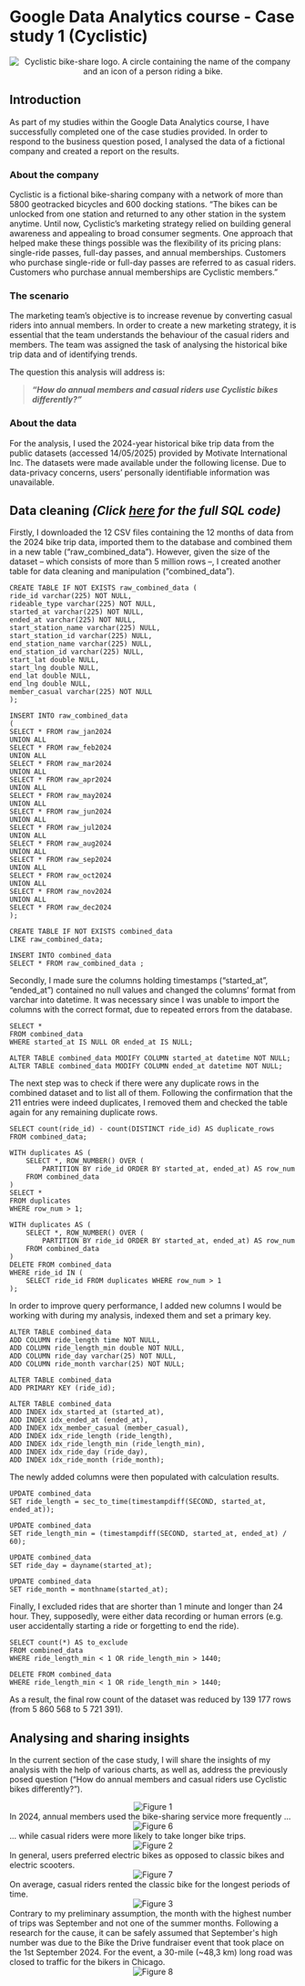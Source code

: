 # Google Data Analytics course - Case study 1 (Cyclistic)

<div align="center">
 <picture>
  <source media="(prefers-color-scheme: dark)" srcset="https://github.com/user-attachments/assets/9bb3c33a-0410-40a1-9c46-f3b34e07eafd">
  <source media="(prefers-color-scheme: light)" srcset="https://github.com/user-attachments/assets/9bb3c33a-0410-40a1-9c46-f3b34e07eafd">
  <img alt="Cyclistic bike-share logo. A circle containing the name of the company and an icon of a person riding a bike." src="https://github.com/user-attachments/assets/9bb3c33a-0410-40a1-9c46-f3b34e07eafd">
 </picture>
</div>

## Introduction
As part of my studies within the Google Data Analytics course, I have successfully completed one of the case studies provided. In order to respond to the business question posed, I analysed the data of a fictional company and created a report on the results.

### About the company
Cyclistic is a fictional bike-sharing company with a network of more than 5800 geotracked bicycles and 600 docking stations. “The bikes can be unlocked from one station and returned to any other station in the system anytime. Until now, Cyclistic’s marketing strategy relied on building general awareness and appealing to broad consumer segments. One approach that helped make these things possible was the flexibility of its pricing plans: single-ride passes, full-day passes, and annual memberships. Customers who purchase single-ride or full-day passes are referred to as casual riders. Customers who purchase annual memberships are Cyclistic members.”

### The scenario
The marketing team’s objective is to increase revenue by converting casual riders into annual members. In order to create a new marketing strategy, it is essential that the team understands the behaviour of the casual riders and members. The team was assigned the task of analysing the historical bike trip data and of identifying trends. 

The question this analysis will address is:
>***“How do annual members and casual riders use Cyclistic bikes differently?”***

### About the data
For the analysis, I used the 2024-year historical bike trip data from the public datasets (accessed 14/05/2025) provided by Motivate International Inc. The datasets were made available under the following license. Due to data-privacy concerns, users’ personally identifiable information was unavailable.


## Data cleaning *(Click [here](https://github.com/kinga-cs/data-analytics-portfolio/blob/main/case_study_1_cyclistic/data_cleaning.sql) for the full SQL code)*

Firstly, I downloaded the 12 CSV files containing the 12 months of data from the 2024 bike trip data, imported them to the database and combined them in a new table (“raw_combined_data”). However, given the size of the dataset – which consists of more than 5 million rows –, I created another table for data cleaning and manipulation (“combined_data”).
```
CREATE TABLE IF NOT EXISTS raw_combined_data (
ride_id varchar(225) NOT NULL,
rideable_type varchar(225) NOT NULL,
started_at varchar(225) NOT NULL,
ended_at varchar(225) NOT NULL,
start_station_name varchar(225) NULL,
start_station_id varchar(225) NULL,
end_station_name varchar(225) NULL,
end_station_id varchar(225) NULL,
start_lat double NULL,
start_lng double NULL,
end_lat double NULL,
end_lng double NULL,
member_casual varchar(225) NOT NULL
);

INSERT INTO raw_combined_data
(
SELECT * FROM raw_jan2024
UNION ALL
SELECT * FROM raw_feb2024
UNION ALL
SELECT * FROM raw_mar2024
UNION ALL
SELECT * FROM raw_apr2024
UNION ALL
SELECT * FROM raw_may2024
UNION ALL
SELECT * FROM raw_jun2024
UNION ALL
SELECT * FROM raw_jul2024
UNION ALL
SELECT * FROM raw_aug2024
UNION ALL
SELECT * FROM raw_sep2024
UNION ALL
SELECT * FROM raw_oct2024
UNION ALL
SELECT * FROM raw_nov2024
UNION ALL
SELECT * FROM raw_dec2024
);

CREATE TABLE IF NOT EXISTS combined_data
LIKE raw_combined_data;

INSERT INTO combined_data
SELECT * FROM raw_combined_data ;
```

Secondly, I made sure the columns holding timestamps (“started_at”, “ended_at”) contained no null values and changed the columns’ format from varchar into datetime. It was necessary since I was unable to import the columns with the correct format, due to repeated errors from the database.
```
SELECT *
FROM combined_data
WHERE started_at IS NULL OR ended_at IS NULL;

ALTER TABLE combined_data MODIFY COLUMN started_at datetime NOT NULL;
ALTER TABLE combined_data MODIFY COLUMN ended_at datetime NOT NULL;
```

The next step was to check if there were any duplicate rows in the combined dataset and to list all of them. Following the confirmation that the 211 entries were indeed duplicates, I removed them and checked the table again for any remaining duplicate rows.
```
SELECT count(ride_id) - count(DISTINCT ride_id) AS duplicate_rows
FROM combined_data;

WITH duplicates AS (
    SELECT *, ROW_NUMBER() OVER (
    	PARTITION BY ride_id ORDER BY started_at, ended_at) AS row_num
    FROM combined_data
)
SELECT *
FROM duplicates
WHERE row_num > 1;

WITH duplicates AS (
    SELECT *, ROW_NUMBER() OVER (
    	PARTITION BY ride_id ORDER BY started_at, ended_at) AS row_num
    FROM combined_data
)
DELETE FROM combined_data
WHERE ride_id IN (
    SELECT ride_id FROM duplicates WHERE row_num > 1
);
```

In order to improve query performance, I added new columns I would be working with during my analysis, indexed them and set a primary key.
```
ALTER TABLE combined_data
ADD COLUMN ride_length time NOT NULL,
ADD COLUMN ride_length_min double NOT NULL,
ADD COLUMN ride_day varchar(25) NOT NULL,
ADD COLUMN ride_month varchar(25) NOT NULL;

ALTER TABLE combined_data 
ADD PRIMARY KEY (ride_id);

ALTER TABLE combined_data
ADD INDEX idx_started_at (started_at),
ADD INDEX idx_ended_at (ended_at),
ADD INDEX idx_member_casual (member_casual),
ADD INDEX idx_ride_length (ride_length),
ADD INDEX idx_ride_length_min (ride_length_min),
ADD INDEX idx_ride_day (ride_day),
ADD INDEX idx_ride_month (ride_month);
```

The newly added columns were then populated with calculation results.
```
UPDATE combined_data
SET ride_length = sec_to_time(timestampdiff(SECOND, started_at, ended_at));

UPDATE combined_data
SET ride_length_min = (timestampdiff(SECOND, started_at, ended_at) / 60);

UPDATE combined_data
SET ride_day = dayname(started_at);

UPDATE combined_data
SET ride_month = monthname(started_at);
```

Finally, I excluded rides that are shorter than 1 minute and longer than 24 hour. They, supposedly, were either data recording or human errors (e.g. user accidentally starting a ride or forgetting to end the ride).
```
SELECT count(*) AS to_exclude
FROM combined_data 
WHERE ride_length_min < 1 OR ride_length_min > 1440;

DELETE FROM combined_data
WHERE ride_length_min < 1 OR ride_length_min > 1440;
```

As a result, the final row count of the dataset was reduced by 139 177 rows (from 5 860 568 to 5 721 391).

## Analysing and sharing insights

In the current section of the case study, I will share the insights of my analysis with the help of various charts, as well as, address the previously posed question (“How do annual members and casual riders use Cyclistic bikes differently?”).

<div align="center">
 <picture>
  <source media="(prefers-color-scheme: dark)" srcset="https://github.com/user-attachments/assets/34b40203-f02f-4fce-98f4-8289a358fd5d">
  <source media="(prefers-color-scheme: light)" srcset="https://github.com/user-attachments/assets/34b40203-f02f-4fce-98f4-8289a358fd5d">
  <img alt="Figure 1" src="https://github.com/user-attachments/assets/34b40203-f02f-4fce-98f4-8289a358fd5d">
 </picture>
</div>
In 2024, annual members used the bike-sharing service more frequently ... <br/>

<div align="center">
 <picture>
  <source media="(prefers-color-scheme: dark)" srcset="https://github.com/user-attachments/assets/77e15d94-637c-4b95-8f35-d545f7afd2d0">
  <source media="(prefers-color-scheme: light)" srcset="https://github.com/user-attachments/assets/77e15d94-637c-4b95-8f35-d545f7afd2d0">
  <img alt="Figure 6" src="https://github.com/user-attachments/assets/77e15d94-637c-4b95-8f35-d545f7afd2d0">
 </picture>
</div>
... while casual riders were more likely to take longer bike trips.

<div align="center">
 <picture>
  <source media="(prefers-color-scheme: dark)" srcset="https://github.com/user-attachments/assets/50952908-ab7e-4aad-836b-faba90dd1845">
  <source media="(prefers-color-scheme: light)" srcset="https://github.com/user-attachments/assets/50952908-ab7e-4aad-836b-faba90dd1845">
  <img alt="Figure 2" src="https://github.com/user-attachments/assets/50952908-ab7e-4aad-836b-faba90dd1845">
 </picture>
</div>
In general, users preferred electric bikes as opposed to classic bikes and electric scooters.

<div align="center">
 <picture>
  <source media="(prefers-color-scheme: dark)" srcset="https://github.com/user-attachments/assets/d3cb0b30-34c5-4c2a-ab7a-c1b9c49c6757">
  <source media="(prefers-color-scheme: light)" srcset="https://github.com/user-attachments/assets/d3cb0b30-34c5-4c2a-ab7a-c1b9c49c6757">
  <img alt="Figure 7" src="https://github.com/user-attachments/assets/d3cb0b30-34c5-4c2a-ab7a-c1b9c49c6757">
 </picture>
</div>
On average, casual riders rented the classic bike for the longest periods of time.

<div align="center">
 <picture>
  <source media="(prefers-color-scheme: dark)" srcset="https://github.com/user-attachments/assets/4ac4bfa7-8d9a-4a64-a3aa-a6cf24239a10">
  <source media="(prefers-color-scheme: light)" srcset="https://github.com/user-attachments/assets/4ac4bfa7-8d9a-4a64-a3aa-a6cf24239a10">
  <img alt="Figure 3" src="https://github.com/user-attachments/assets/4ac4bfa7-8d9a-4a64-a3aa-a6cf24239a10">
 </picture>
</div>
Contrary to my preliminary assumption, the month with the highest number of trips was September and not one of the summer months. Following a research for the cause, it can be safely assumed that September's high number was due to the Bike the Drive fundraiser event that took place on the 1st September 2024. For the event, a 30-mile (~48,3 km) long road was closed to traffic for the bikers in Chicago.

<div align="center">
 <picture>
  <source media="(prefers-color-scheme: dark)" srcset="https://github.com/user-attachments/assets/59011289-e0c6-43f4-adb1-2b7978298adf">
  <source media="(prefers-color-scheme: light)" srcset="https://github.com/user-attachments/assets/59011289-e0c6-43f4-adb1-2b7978298adf">
  <img alt="Figure 8" src="https://github.com/user-attachments/assets/59011289-e0c6-43f4-adb1-2b7978298adf">
 </picture>
</div>
